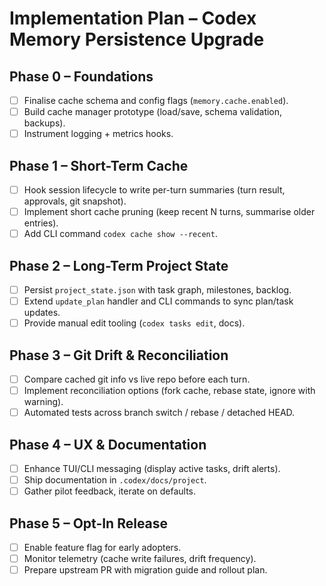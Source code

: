 # Implementation Plan – Codex Memory Persistence Upgrade

## Phase 0 – Foundations
- [ ] Finalise cache schema and config flags (`memory.cache.enabled`).
- [ ] Build cache manager prototype (load/save, schema validation, backups).
- [ ] Instrument logging + metrics hooks.

## Phase 1 – Short-Term Cache
- [ ] Hook session lifecycle to write per-turn summaries (turn result, approvals, git snapshot).
- [ ] Implement short cache pruning (keep recent N turns, summarise older entries).
- [ ] Add CLI command `codex cache show --recent`.

## Phase 2 – Long-Term Project State
- [ ] Persist `project_state.json` with task graph, milestones, backlog.
- [ ] Extend `update_plan` handler and CLI commands to sync plan/task updates.
- [ ] Provide manual edit tooling (`codex tasks edit`, docs).

## Phase 3 – Git Drift & Reconciliation
- [ ] Compare cached git info vs live repo before each turn.
- [ ] Implement reconciliation options (fork cache, rebase state, ignore with warning).
- [ ] Automated tests across branch switch / rebase / detached HEAD.

## Phase 4 – UX & Documentation
- [ ] Enhance TUI/CLI messaging (display active tasks, drift alerts).
- [ ] Ship documentation in `.codex/docs/project`.
- [ ] Gather pilot feedback, iterate on defaults.

## Phase 5 – Opt-In Release
- [ ] Enable feature flag for early adopters.
- [ ] Monitor telemetry (cache write failures, drift frequency).
- [ ] Prepare upstream PR with migration guide and rollout plan.
